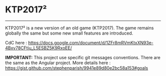 # KTP2017²
-------------

KTP2017² is a new version of an old game (KTP2017).
The game remains globally the same but some new small features are introduced.

CdC here : https://docs.google.com/document/d/1ZFr8mRVmKtxXN93e-4Bxv78CFtju_L5ESBZ5K9RxoEE/

**IMPORTANT:** This project use specific git messages conventions. There are the same as the Angular project. More details here : https://gist.github.com/stephenparish/9941e89d80e2bc58a153#goals
